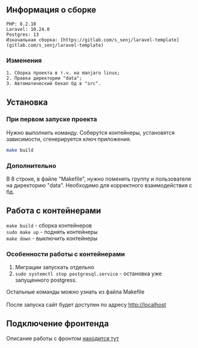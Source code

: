 ## Информация о сборке

    PHP: 8.2.10
    Laravel: 10.24.0
    Postgres: 13
    Изначальная сборка: [https://gitlab.com/s_senj/laravel-template](gitlab.com/s_senj/laravel-template)

### Изменения
    1. Сборка проекта в т.ч. на manjaro linux;
    2. Правка директории "data";
    3. Автоматический бекап бд в "src".

## Установка
### При первом запуске проекта
Нужно выполнить команду. Соберутся контейнеры, установятся зависимости, сгенерируется ключ приложения.

```bash
make build
```
### Дополнительно
В 8 строке, в файле "Makefile", нужно поменять группу и пользователя на директорию "data". Необходимо для корректного взаимодействия с бд.

## Работа с контейнерами
`make build` - сборка контейнеров <br>
`sudo make up` - поднять контейнеры <br>
`make down` - выключить контейнеры

### Особенности работы с контейнерами
1. Миграции запускать отдельно
2. `sudo systemctl stop postgresql.service` - остановка уже запущенного postgress.

Остальные команды можно узнать из файла Makefile
<br><br>
После запуска сайт будет доступен по адресу [http://localhost](http://localhost)

## Подключение фронтенда
Описание работы с фронтом [находится тут](docs/frontend.md)

